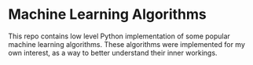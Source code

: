# Machine Learning Algorithms
This repo contains low level Python implementation of some popular machine learning algorithms.
 These algorithms were implemented for my own interest, as a way to better understand their inner workings. 
